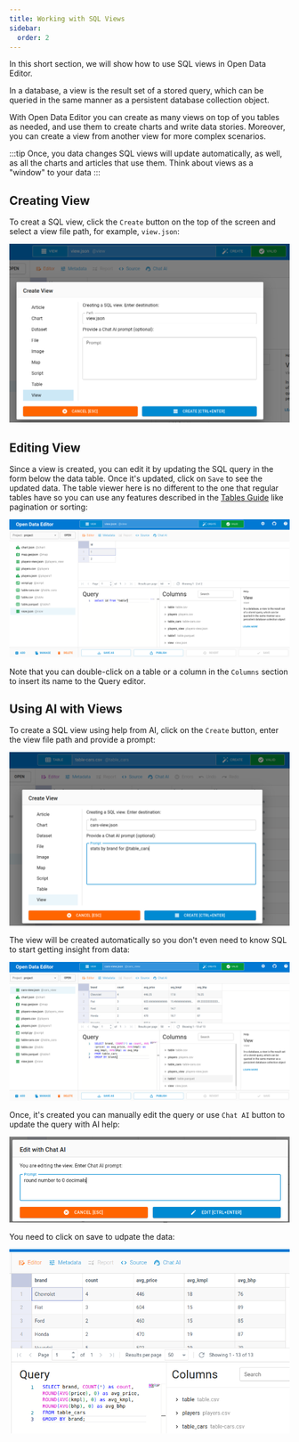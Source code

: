 ```yaml
---
title: Working with SQL Views
sidebar:
  order: 2
---
```


In this short section, we will show how to use SQL views in Open Data Editor.

In a database, a view is the result set of a stored query, which can be queried in the same manner as a persistent database collection object.

With Open Data Editor you can create as many views on top of you tables as needed, and use them to create charts and write data stories. Moreover, you can create a view from another view for more complex scenarios.

:::tip
Once, you data changes SQL views will update automatically, as well, as all the charts and articles that use them. Think about views as a "window" to your data
:::

## Creating View

To creat a SQL view, click the `Create` button on the top of the screen and select a view file path, for example, `view.json`:

![Creating view](./assets/working-with-views/creating-view-1.png)

## Editing View

Since a view is created, you can edit it by updating the SQL query in the form below the data table. Once it's updated, click on `Save` to see the updated data. The table viewer here is no different to the one that regular tables have so you can use any features described in the [Tables Guide](../working-with-tables) like pagination or sorting:

![Editing view](./assets/working-with-views/editing-view-1.png)

Note that you can double-click on a table or a column in the `Columns` section to insert its name to the Query editor.

## Using AI with Views

To create a SQL view using help from AI, click on the `Create` button, enter the view file path and provide a prompt:

![AI for views](./assets/working-with-views/views-ai-1.png)

The view will be created automatically so you don't even need to know SQL to start getting insight from data:

![AI for views](./assets/working-with-views/views-ai-2.png)

Once, it's created you can manually edit the query or use `Chat AI` button to update the query with AI help:

![AI for views](./assets/working-with-views/views-ai-3.png)

You need to click on save to udpate the data:

![AI for views](./assets/working-with-views/views-ai-4.png)
